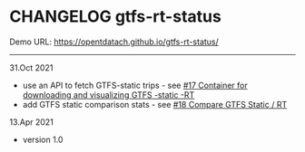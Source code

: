 # CHANGELOG gtfs-rt-status

Demo URL: https://opentdatach.github.io/gtfs-rt-status/

----

31.Oct 2021
- use an API to fetch GTFS-static trips - see [#17 Container for downloading and visualizing GTFS -static -RT](https://github.com/openTdataCH/OJP-Showcase/issues/17)
- add GTFS static comparison stats - see [#18 Compare GTFS Static / RT](https://github.com/openTdataCH/OJP-Showcase/issues/18)

13.Apr 2021
- version 1.0